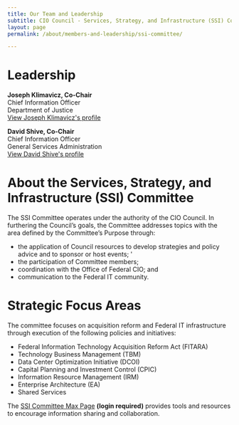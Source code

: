 ```yaml
---
title: Our Team and Leadership
subtitle: CIO Council - Services, Strategy, and Infrastructure (SSI) Committee
layout: page
permalink: /about/members-and-leadership/ssi-committee/

---
```

# Leadership
**Joseph Klimavicz, Co-Chair**<br/>
Chief Information Officer<br/>
Department of Justice<br/>
[View Joseph Klimavicz's profile]({{base.url}}/about/members-and-leadership/klimavicz-joseph/)

**David Shive, Co-Chair**<br/>
Chief Information Officer<br/>
General Services Administration<br/>
[View David Shive's profile]({{base.url}}/about/members-and-leadership/shive-david/)

# About the Services, Strategy, and Infrastructure (SSI) Committee
The SSI Committee operates under the authority of the CIO Council. In furthering the Council’s goals, the Committee addresses topics with the area defined by the Committee’s Purpose through:
* the application of Council resources to develop strategies and policy advice and to sponsor or host events; '
* the participation of Committee members;
* coordination with the Office of Federal CIO; and
* communication to the Federal IT community.

# Strategic Focus Areas
The committee focuses on acquisition reform and Federal IT infrastructure through execution of the following policies and initiatives:
* Federal Information Technology Acquisition Reform Act (FITARA)
* Technology Business Management (TBM)
* Data Center Optimization Initiative (DCOI)
* Capital Planning and Investment Control (CPIC)
* Information Resource Management (IRM)
* Enterprise Architecture (EA)
* Shared Services

The [SSI Committee Max Page](https://community.max.gov/x/URp5K) **(login required)** provides tools and resources to encourage information sharing and collaboration.
